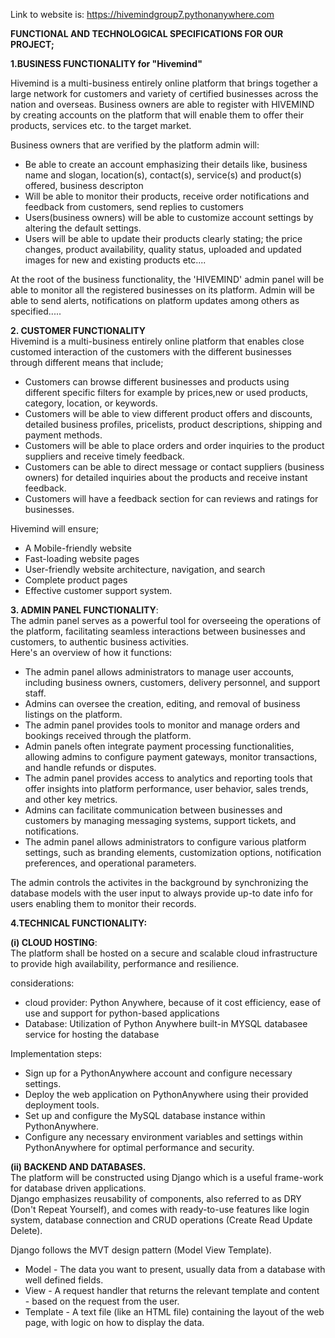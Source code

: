 Link to website is: https://hivemindgroup7.pythonanywhere.com

**FUNCTIONAL AND TECHNOLOGICAL SPECIFICATIONS FOR OUR PROJECT;**

**1.BUSINESS FUNCTIONALITY for "Hivemind"**

Hivemind is a multi-business entirely online platform that brings together a large network for customers and variety of certified businesses across the nation and overseas.
Business owners are able to register with HIVEMIND by creating accounts on the platform that will enable them to offer their products, services etc. to the target market.

Business owners that are verified by the platform admin will:   
- Be able to create an account emphasizing their details like, business name and slogan, location(s), contact(s), service(s) and product(s) offered, business descripton 
- Will be able to monitor their products, receive order notifications and feedback from customers, 
send replies to customers 
- Users(business owners) will be able to customize account settings by altering the default settings.
- Users will be able to update their products clearly stating; the price changes, product availability, quality status, uploaded and updated images for new and existing products etc....

At the root of the business functionality, the 'HIVEMIND' admin panel will be able to monitor all the registered businesses on its platform. Admin will be able to send alerts, notifications on platform updates among others as specified.....    

**2. CUSTOMER FUNCTIONALITY**  
Hivemind is a multi-business entirely online platform that enables close customed interaction of the customers with the different businesses through different means that include;   
- Customers can browse different businesses and products using different specific filters for example by prices,new or used products, category, location, or keywords.
- Customers will be able to view different product offers and discounts, detailed business profiles, pricelists, product descriptions, shipping and payment methods.
- Customers will be able to place orders and order inquiries to the product suppliers and receive timely feedback.
- Customers can be able to direct message or contact suppliers (business owners) for detailed inquiries about the products and receive instant feedback.
- Customers will have a feedback section for can reviews and ratings for businesses.   

Hivemind will ensure;
- A Mobile-friendly website
- Fast-loading website pages
- User-friendly website architecture, navigation, and search 
- Complete product pages
- Effective customer support system.

**3. ADMIN PANEL FUNCTIONALITY**:   
The admin panel serves as a powerful tool for overseeing the operations of the platform, facilitating seamless interactions between businesses and customers, to authentic business activities.   
Here's an overview of how it functions:    
- The admin panel allows administrators to manage user accounts, including business owners, customers, delivery personnel, and support staff.    
- Admins can oversee the creation, editing, and removal of business listings on the platform.    
- The admin panel provides tools to monitor and manage orders and bookings received through the platform.    
- Admin panels often integrate payment processing functionalities, allowing admins to configure payment gateways, monitor transactions, and handle refunds or disputes.    
- The admin panel provides access to analytics and reporting tools that offer insights into platform performance, user behavior, sales trends, and other key metrics.    
- Admins can facilitate communication between businesses and customers by managing messaging systems, support tickets, and notifications.    
- The admin panel allows administrators to configure various platform settings, such as branding elements, customization options, notification preferences, and operational parameters.   

The admin controls the activites in the background by synchronizing the database models with the user input to always provide up-to date info for users enabling them to monitor their records.

**4.TECHNICAL FUNCTIONALITY:**   

**(i) CLOUD HOSTING**:   
The platform shall be hosted on a secure and scalable cloud infrastructure to provide high availability, performance and resilience.

considerations:
- cloud provider: Python Anywhere, because of it cost efficiency, ease of use and support for python-based applications
- Database:  Utilization of Python Anywhere built-in MYSQL databasee service for hosting the database

Implementation steps:   
- Sign up for a PythonAnywhere account and configure necessary settings.
- Deploy the web application on PythonAnywhere using their provided deployment tools.
- Set up and configure the MySQL database instance within PythonAnywhere.
- Configure any necessary environment variables and settings within PythonAnywhere for optimal performance and security. 

**(ii) BACKEND AND DATABASES.**   
The platform will be constructed using Django which is a useful frame-work for database driven applications.   
Django emphasizes reusability of components, also referred to as DRY (Don't Repeat Yourself), and comes with ready-to-use features like login system, database connection and CRUD operations (Create Read Update Delete).  

Django follows the MVT design pattern (Model View Template).
- Model - The data you want to present, usually data from a database with well defined fields.  
- View - A request handler that returns the relevant template and content - based on the request from the user.
- Template - A text file (like an HTML file) containing the layout of the web page, with logic on how to display the data.   
